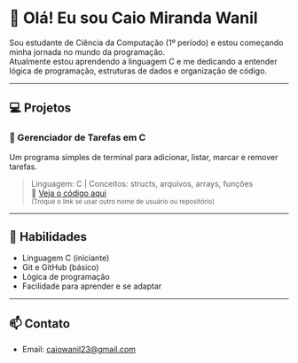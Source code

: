 # 👋 Olá! Eu sou Caio Miranda Wanil

Sou estudante de Ciência da Computação (1º período) e estou começando minha jornada no mundo da programação.  
Atualmente estou aprendendo a linguagem C e me dedicando a entender lógica de programação, estruturas de dados e organização de código.

---

## 💻 Projetos

### 🧾 Gerenciador de Tarefas em C
Um programa simples de terminal para adicionar, listar, marcar e remover tarefas.  
> Linguagem: C | Conceitos: structs, arquivos, arrays, funções  
🔗 [Veja o código aqui](https://github.com/**caio-wanil**/gerenciador-tarefas-c)  
<sub>(Troque o link se usar outro nome de usuário ou repositório)</sub>

---

## 🧠 Habilidades

- Linguagem C (iniciante)
- Git e GitHub (básico)
- Lógica de programação
- Facilidade para aprender e se adaptar

---

## 📫 Contato

- Email: caiowanil23@gmail.com
